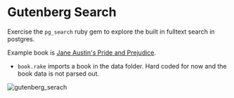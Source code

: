 # Gutenberg Search

Exercise the `pg_search` ruby gem to explore the built in fulltext search in postgres.

Example book is [Jane Austin's Pride and Prejudice](https://www.gutenberg.org/files/1342/1342-0.txt).

* `book.rake` imports a book in the data folder. Hard coded for now and the book data is not parsed out.

![gutenberg_serach](https://user-images.githubusercontent.com/64463/178392758-f935918e-8eb8-4d87-8052-b17c149289d9.jpg)
